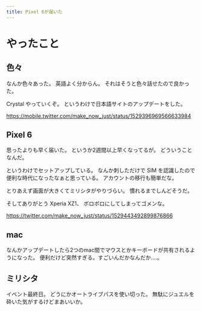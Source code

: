 ```yaml
---
title: Pixel 6が届いた
---
```


# やったこと

## 色々

なんか色々あった。
英語よく分からん。
それはそうと色々話せたので良かった。

Crystal やっていくぞ。
というわけで日本語サイトのアップデートをした。

<https://mobile.twitter.com/make_now_just/status/1529396969566633984>

## Pixel 6

思ったよりも早く届いた。
というか2週間以上早くなってるが。
どういうことなんだ。

というわけでセットアップしている。
なんか刺しただけで SIM を認識したので便利な時代になったなぁと思っている。
アカウントの移行も簡単だな。

とりあえず画面が大きくてミリシタがやりづらい。
慣れるまでしんどそうだ。

そしてありがとう Xperia XZ1、
ボロボロにしてしまってゴメンな。

<https://twitter.com/make_now_just/status/1529443492899876866>

## mac

なんかアップデートしたら2つのmac間でマウスとかキーボードが共有されるようになった。
便利だけど突然すぎる。すごいんだかなんだか‥‥。

## ミリシタ

イベント最終日。
どうにかオートライブパスを使い切った。
無駄にジュエルを砕いた気がするけどまあいいか。
